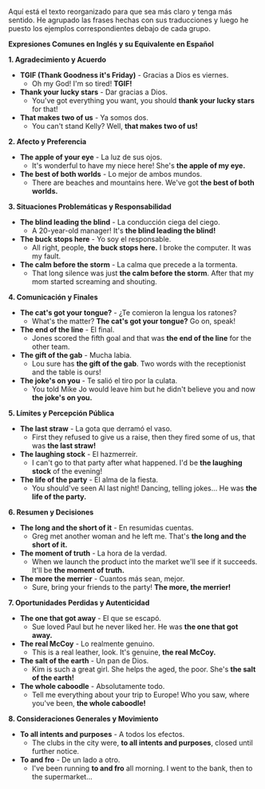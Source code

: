 Aquí está el texto reorganizado para que sea más claro y tenga más sentido. He agrupado las frases hechas con sus traducciones y luego he puesto los ejemplos correspondientes debajo de cada grupo.

**Expresiones Comunes en Inglés y su Equivalente en Español**

**1. Agradecimiento y Acuerdo**

*   **TGIF (Thank Goodness it's Friday)** - Gracias a Dios es viernes.
    *   Oh my God! I'm so tired! **TGIF!**
*   **Thank your lucky stars** - Dar gracias a Dios.
    *   You've got everything you want, you should **thank your lucky stars** for that!
*   **That makes two of us** - Ya somos dos.
    *   You can't stand Kelly? Well, **that makes two of us!**

**2. Afecto y Preferencia**

*   **The apple of your eye** - La luz de sus ojos.
    *   It's wonderful to have my niece here! She's **the apple of my eye.**
*   **The best of both worlds** - Lo mejor de ambos mundos.
    *   There are beaches and mountains here. We've got **the best of both worlds.**

**3. Situaciones Problemáticas y Responsabilidad**

*   **The blind leading the blind** - La conducción ciega del ciego.
    *   A 20-year-old manager! It's **the blind leading the blind!**
*   **The buck stops here** - Yo soy el responsable.
    *   All right, people, **the buck stops here.** I broke the computer. It was my fault.
*   **The calm before the storm** - La calma que precede a la tormenta.
    *   That long silence was just **the calm before the storm**. After that my mom started screaming and shouting.

**4. Comunicación y Finales**

*   **The cat's got your tongue?** - ¿Te comieron la lengua los ratones?
    *   What's the matter? **The cat's got your tongue?** Go on, speak!
*   **The end of the line** - El final.
    *   Jones scored the fifth goal and that was **the end of the line** for the other team.
*   **The gift of the gab** - Mucha labia.
    *   Lou sure has **the gift of the gab**. Two words with the receptionist and the table is ours!
*   **The joke's on you** - Te salió el tiro por la culata.
    *   You told Mike Jo would leave him but he didn't believe you and now **the joke's on you.**

**5. Límites y Percepción Pública**

*   **The last straw** - La gota que derramó el vaso.
    *   First they refused to give us a raise, then they fired some of us, that was **the last straw!**
*   **The laughing stock** - El hazmerreír.
    *   I can't go to that party after what happened. I'd be **the laughing stock** of the evening!
*   **The life of the party** - El alma de la fiesta.
    *   You should've seen Al last night! Dancing, telling jokes... He was **the life of the party.**

**6. Resumen y Decisiones**

*   **The long and the short of it** - En resumidas cuentas.
    *   Greg met another woman and he left me. That's **the long and the short of it.**
*   **The moment of truth** - La hora de la verdad.
    *   When we launch the product into the market we'll see if it succeeds. It'll be **the moment of truth.**
*   **The more the merrier** - Cuantos más sean, mejor.
    *   Sure, bring your friends to the party! **The more, the merrier!**

**7. Oportunidades Perdidas y Autenticidad**

*   **The one that got away** - El que se escapó.
    *   Sue loved Paul but he never liked her. He was **the one that got away.**
*   **The real McCoy** - Lo realmente genuino.
    *   This is a real leather, look. It's genuine, **the real McCoy.**
*   **The salt of the earth** - Un pan de Dios.
    *   Kim is such a great girl. She helps the aged, the poor. She's **the salt of the earth!**
*   **The whole caboodle** - Absolutamente todo.
    *   Tell me everything about your trip to Europe! Who you saw, where you've been, **the whole caboodle!**

**8. Consideraciones Generales y Movimiento**

*   **To all intents and purposes** - A todos los efectos.
    *   The clubs in the city were, **to all intents and purposes**, closed until further notice.
*   **To and fro** - De un lado a otro.
    *   I've been running **to and fro** all morning. I went to the bank, then to the supermarket...

